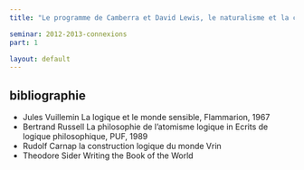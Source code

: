 ```yaml
---
title: "Le programme de Camberra et David Lewis, le naturalisme et la causation"

seminar: 2012-2013-connexions
part: 1

layout: default
---
```


## bibliographie

- Jules Vuillemin La logique et le monde sensible, Flammarion, 1967
- Bertrand Russell La philosophie de l’atomisme logique in  Ecrits de logique philosophique, PUF, 1989
- Rudolf Carnap la construction logique du monde Vrin 
- Theodore Sider Writing the Book of the World